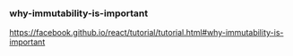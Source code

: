 ### why-immutability-is-important
https://facebook.github.io/react/tutorial/tutorial.html#why-immutability-is-important
